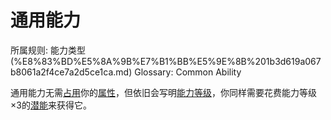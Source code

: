 # 通用能力

所属规则: 能力类型 (%E8%83%BD%E5%8A%9B%E7%B1%BB%E5%9E%8B%201b3d619a067b8061a2f4ce7a2d5ce1ca.md)
Glossary: Common Ability

通用能力无需[占用](%E5%B1%9E%E6%80%A7%E5%8D%A0%E7%94%A8%201b3d619a067b8028a794de6ceed96ec0.md)你的[属性](%E5%B1%9E%E6%80%A7%201b3d619a067b804ca28edff3c446c0da.md)，但依旧会写明[能力等级](%E8%83%BD%E5%8A%9B%E7%AD%89%E7%BA%A7%201b3d619a067b80458d95f892e3eb67c7.md)，你同样需要花费能力等级×3的[潜能](%E6%BD%9C%E8%83%BD%201b3d619a067b80c2bdb4c721adc30021.md)来获得它。